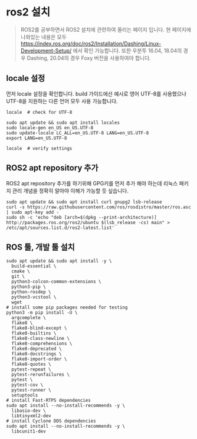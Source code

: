 # ros2 설치

> ROS2를 공부하면서 ROS2 설치에 관련하여 올리는 페이지 입니다. 현 페이지에 나와있는 내용은 모두 https://index.ros.org/doc/ros2/Installation/Dashing/Linux-Development-Setup/ 에서 확인 가능합니다. 또한 우분투 16.04, 18.04의 경우 Dashing, 20.04의 경우 Foxy 버전을 사용하여야 합니다.

## locale 설정

먼저 locale 설정을 확인합니다. build 가이드에선 예시로 영어 UTF-8를 사용했으나 UTF-8을 지원하는 다른 언어 모두 사용 가능합니다.

```
locale  # check for UTF-8

sudo apt update && sudo apt install locales
sudo locale-gen en_US en_US.UTF-8
sudo update-locale LC_ALL=en_US.UTF-8 LANG=en_US.UTF-8
export LANG=en_US.UTF-8

locale  # verify settings
```

## ROS2 apt repository 추가 

ROS2 apt repository 추가를 하기위해 GPG키를 먼저 추가 해야 하는데 리눅스 패키지 관리 개념을 정확히 알아야 이해가 가능할 듯 싶습니다.
```
sudo apt update && sudo apt install curl gnupg2 lsb-release
curl -s https://raw.githubusercontent.com/ros/rosdistro/master/ros.asc | sudo apt-key add -
sudo sh -c 'echo "deb [arch=$(dpkg --print-architecture)] http://packages.ros.org/ros2/ubuntu $(lsb_release -cs) main" > /etc/apt/sources.list.d/ros2-latest.list'
```

## ROS 툴, 개발 툴 설치
```
sudo apt update && sudo apt install -y \
  build-essential \
  cmake \
  git \
  python3-colcon-common-extensions \
  python3-pip \
  python-rosdep \
  python3-vcstool \
  wget
# install some pip packages needed for testing
python3 -m pip install -U \
  argcomplete \
  flake8 \
  flake8-blind-except \
  flake8-builtins \
  flake8-class-newline \
  flake8-comprehensions \
  flake8-deprecated \
  flake8-docstrings \
  flake8-import-order \
  flake8-quotes \
  pytest-repeat \
  pytest-rerunfailures \
  pytest \
  pytest-cov \
  pytest-runner \
  setuptools
# install Fast-RTPS dependencies
sudo apt install --no-install-recommends -y \
  libasio-dev \
  libtinyxml2-dev
# install Cyclone DDS dependencies
sudo apt install --no-install-recommends -y \
  libcunit1-dev
```

